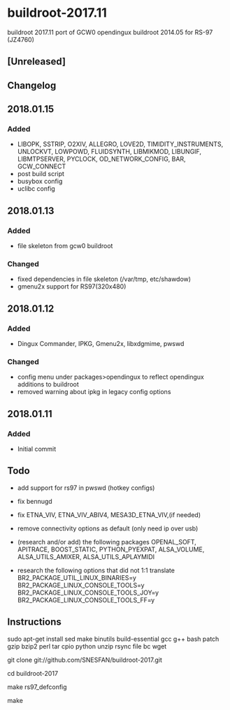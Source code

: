 # buildroot-2017.11

buildroot 2017.11 port of GCW0 opendingux buildroot 2014.05 for RS-97 (JZ4760)

## [Unreleased]

## Changelog
## 2018.01.15
### Added
- LIBOPK, SSTRIP, O2XIV, ALLEGRO, LOVE2D, TIMIDITY_INSTRUMENTS, UNLOCKVT, LOWPOWD, FLUIDSYNTH, LIBMIKMOD,  LIBUNGIF, LIBMTPSERVER, PYCLOCK, OD_NETWORK_CONFIG, BAR, GCW_CONNECT
- post build script
- busybox config
- uclibc config

## 2018.01.13
### Added 
- file skeleton from gcw0 buildroot

### Changed
- fixed dependencies in file skeleton (/var/tmp, etc/shawdow)
- gmenu2x support for RS97(320x480)

## 2018.01.12
### Added
- Dingux Commander, IPKG, Gmenu2x, libxdgmime, pwswd

### Changed
- config menu under packages>opendingux to reflect opendingux additions to buildroot
- removed warning about ipkg in legacy config options
        
## 2018.01.11
### Added
- Initial commit

## Todo
- add support for rs97 in pwswd (hotkey configs)
- fix bennugd
- fix ETNA_VIV, ETNA_VIV_ABIV4, MESA3D_ETNA_VIV,(if needed)
- remove connectivity options as default (only need ip over usb)

- (research and/or add) the following packages
OPENAL_SOFT, APITRACE, BOOST_STATIC, PYTHON_PYEXPAT, ALSA_VOLUME, ALSA_UTILS_AMIXER, ALSA_UTILS_APLAYMIDI

- research the following options that did not 1:1 translate 
BR2_PACKAGE_UTIL_LINUX_BINARIES=y
BR2_PACKAGE_LINUX_CONSOLE_TOOLS=y
BR2_PACKAGE_LINUX_CONSOLE_TOOLS_JOY=y
BR2_PACKAGE_LINUX_CONSOLE_TOOLS_FF=y

## Instructions

sudo apt-get install sed make binutils build-essential gcc g++ bash patch gzip bzip2 perl tar cpio python unzip rsync file bc wget

git clone git://github.com/SNESFAN/buildroot-2017.git

cd buildroot-2017

make rs97_defconfig

make
